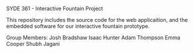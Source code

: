 SYDE 361 - Interactive Fountain Project

This repository includes the source code for the web applicaition, and the embedded software for our interactive fountain prototype.

Group Members:
Josh Bradshaw
Isaac Hunter
Adam Thompson
Emma Cooper
Shubh Jagani